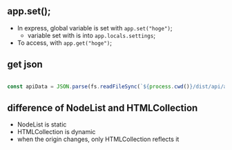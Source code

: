 ## app.set();

- In express, global variable is set with `app.set("hoge")`;
    - variable set with is into `app.locals.settings`;
- To access, with `app.get("hoge")`;

## get json

``` js

const apiData = JSON.parse(fs.readFileSync(`${process.cwd()}/dist/api/api.json`, 'utf8'));

```

## difference of NodeList and HTMLCollection

- NodeList is static
- HTMLCollection is dynamic
- when the origin changes, only HTMLCollection reflects it
